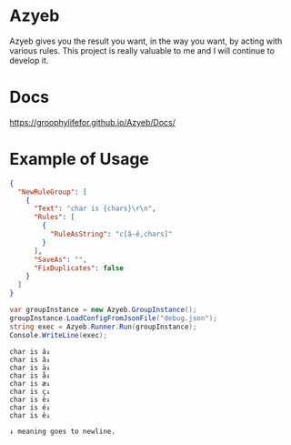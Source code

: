 # Azyeb

Azyeb gives you the result you want, in the way you want, by acting with various rules.
This project is really valuable to me and I will continue to develop it.

# Docs

https://groophylifefor.github.io/Azyeb/Docs/

# Example of Usage

```json
{
  "NewRuleGroup": [
	{
	  "Text": "char is {chars}\r\n",
	  "Rules": [
		{
		  "RuleAsString": "c[â-ê,chars]"
		}
	  ],
	  "SaveAs": "",
	  "FixDuplicates": false
	}
  ]
}
```
```csharp
var groupInstance = new Azyeb.GroupInstance();
groupInstance.LoadConfigFromJsonFile("debug.json");
string exec = Azyeb.Runner.Run(groupInstance);
Console.WriteLine(exec);
```
```
char is â↓
char is ã↓
char is ä↓
char is å↓
char is æ↓
char is ç↓
char is è↓
char is é↓
char is ê↓
```
`↓ meaning goes to newline.`